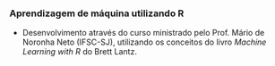 ### Aprendizagem de máquina utilizando R 

- Desenvolvimento através do curso ministrado pelo Prof. Mário de Noronha Neto (IFSC-SJ), utilizando os conceitos do livro *Machine Learning with R* do Brett Lantz.
